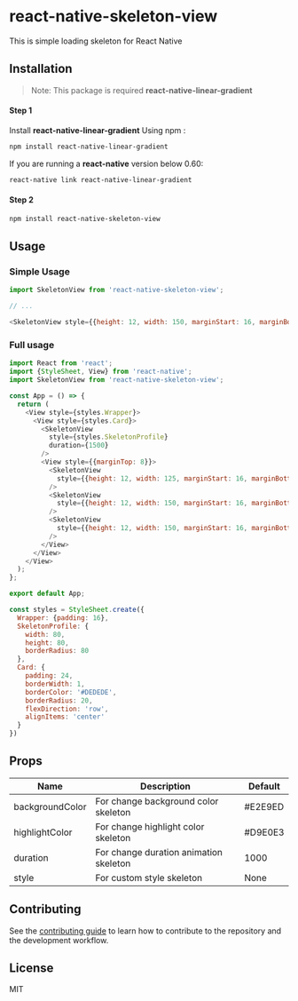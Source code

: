 # react-native-skeleton-view

This is simple loading skeleton for React Native


## Installation
> Note: This package is required **react-native-linear-gradient**

#### Step 1
Install **react-native-linear-gradient**
Using npm :
```sh
npm install react-native-linear-gradient
```
If you are running a **react-native** version below 0.60:

```bash
react-native link react-native-linear-gradient
```

#### Step 2
```sh
npm install react-native-skeleton-view
```

## Usage

### Simple Usage
```javascript
import SkeletonView from 'react-native-skeleton-view';

// ...

<SkeletonView style={{height: 12, width: 150, marginStart: 16, marginBottom: 8, borderRadius: 120}} />

```

### Full usage

```javascript
import React from 'react';
import {StyleSheet, View} from 'react-native';
import SkeletonView from 'react-native-skeleton-view';

const App = () => {
  return (
    <View style={styles.Wrapper}>
      <View style={styles.Card}>
        <SkeletonView
          style={styles.SkeletonProfile}
          duration={1500}
        />
        <View style={{marginTop: 8}}>
          <SkeletonView
            style={{height: 12, width: 125, marginStart: 16, marginBottom: 8, borderRadius: 120}}
          />
          <SkeletonView
            style={{height: 12, width: 150, marginStart: 16, marginBottom: 8, borderRadius: 120}}
          />
          <SkeletonView
            style={{height: 12, width: 150, marginStart: 16, marginBottom: 8, borderRadius: 100}}
          />
        </View>
      </View>
    </View>
  );
};

export default App;

const styles = StyleSheet.create({
  Wrapper: {padding: 16},
  SkeletonProfile: {
    width: 80,
    height: 80,
    borderRadius: 80
  },
  Card: {
    padding: 24,
    borderWidth: 1,
    borderColor: '#DEDEDE',
    borderRadius: 20,
    flexDirection: 'row',
    alignItems: 'center'
  }
})
```

## Props

| Name | Description | Default |
| -------- | -------- | -------- |
| backgroundColor     | For change background color skeleton     | #E2E9ED     |
highlightColor     | For change highlight color skeleton     | #D9E0E3    |
duration     | For change duration animation skeleton     | 1000    |
style     | For custom style skeleton     | None    |


## Contributing

See the [contributing guide](CONTRIBUTING.md) to learn how to contribute to the repository and the development workflow.

## License

MIT
